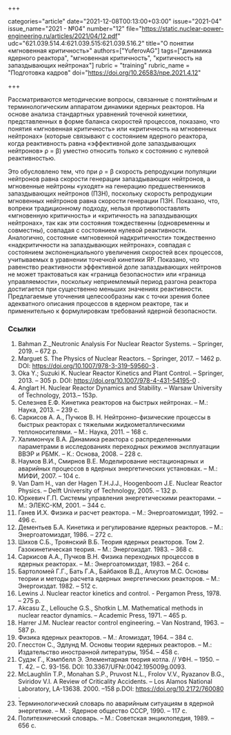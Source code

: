 +++

categories="article"
date="2021-12-08T00:13:00+03:00"
issue="2021-04"
issue_name="2021 - №04"
number="12"
file="https://static.nuclear-power-engineering.ru/articles/2021/04/12.pdf"
udc="621.039.514.4:621.039.515:621.039.516.2"
title="О понятии «мгновенная критичность»"
authors=["YuferovAG"]
tags=["динамика ядерного реактора", "мгновенная критичность", "критичность на запаздывающих нейтронах"]
rubric = "training"
rubric_name = "Подготовка кадров"
doi="https://doi.org/10.26583/npe.2021.4.12"

+++

Рассматриваются методические вопросы, связанные с понятийным и терминологическим аппаратом динамики ядерных реакторов. На основе анализа стандартных уравнений точечной кинетики, представленных в форме баланса скоростей процессов, показано, что понятия «мгновенная критичность» или «критичность на мгновенных нейтронах» (которые связывают с состоянием ядерного реактора, когда реактивность равна «эффективной доле запаздывающих нейтронов» ρ = β) уместно относить только к состоянию с нулевой реактивностью.

Это обусловлено тем, что при ρ = β скорость репродукции популяции нейтронов равна скорости генерации запаздывающих нейтронов, а мгновенные нейтроны «уходят» на генерацию предшественников запаздывающих нейтронов (ПЗН), поскольку скорость репродукции мгновенных нейтронов равна скорости генерации ПЗН. Показано, что, вопреки традиционному подходу, нельзя противопоставлять «мгновенную критичность» и «критичность на запаздывающих нейтронах», так как эти состояния тождественны (одновременны и совместны), совпадая с состоянием нулевой реактивности. Аналогично, состояние «мгновенной надкритичности» тождественно «надкритичности на запаздывающих нейтронах», совпадая с состоянием экспоненциального увеличения скоростей всех процессов, учитываемых в уравнении точечной кинетики ЯР. Показано, что равенство реактивности эффективной доле запаздывающих нейтронов не может трактоваться как «граница безопасности» или «граница управляемости», поскольку неприемлемый период разгона реактора достигается при существенно меньших значениях реактивности. Предлагаемые уточнения целесообразны как с точки зрения более адекватного описания процессов в ядерном реакторе, так и применительно к формулировкам требований ядерной безопасности.

### Ссылки

1. Bahman Z._Neutronic Analysis For Nuclear Reactor Systems. – Springer, 2019. – 672 p.
2. Marguet S. The Physics of Nuclear Reactors. – Springer, 2017. – 1462 p. DOI: https://doi.org/10.1007/978-3-319-59560-3 .
3. Oka Y.; Suzuki K. Nuclear Reactor Kinetics and Plant Control. – Springer, 2013. – 305 p. DOI: https://doi.org/10.1007/978-4-431-54195-0 .
4. Anglart H. Nuclear Reactor Dynamics and Stability. – Warsaw University of Technology, 2013.– 153p.
5. Селезнев Е.Ф. Кинетика реакторов на быстрых нейтронах. – М.: Наука, 2013. – 239 с.
6. Саркисов А. А., Пучков В. Н. Нейтронно-физические процессы в быстрых реакторах с тяжелыми жидкометаллическими теплоносителями. – М.: Наука, 2011. – 168 с.
7. Халимончук В.А. Динамика реактора с распределенными параметрами в исследованиях переходных режимов эксплуатации ВВЭР и РБМК. – К.: Основа, 2008. – 228 с.
8. Наумов В.И., Смирнов В.Е. Моделирование нестационарных и аварийных процессов в ядерных энергетических установках. – М.: МИФИ, 2007. – 104 с.
9. Van Dam H., van der Hagen T.H.J.J., Hoogenboom J.E. Nuclear Reactor Physics. – Delft University of Technology, 2005. – 132 p.
10. Юркевич Г.П. Системы управления энергетическими реакторами. – М.: ЭЛЕКС-КМ, 2001. – 344 с.
11. Ганев И.Х. Физика и расчет реактора. – М.: Энергоатомиздат, 1992. – 496 с.
12. Дементьев Б.А. Кинетика и регулирование ядерных реакторов. – М.: Энергоатомиздат, 1986. – 272 с.
13. Шихов С.Б., Троянский В.Б. Теория ядерных реакторов. Том 2. Газокинетическая теория. – М.: Энергоиздат. 1983. – 368 с.
14. Саркисов А.А., Пучков В.Н. Физика переходных процессов в ядерных реакторах. – М.: Энергоатомиздат, 1983. – 264 с.
15. Бартоломей Г.Г., Бать Г.А., Байбаков В.Д., Алхутов М.С. Основы теории и методы расчета ядерных энергетических реакторов. – М.: Энергоиздат. 1982. – 512 с.
16. Lewins J. Nuclear reactor kinetics and control. - Pergamon Press, 1978. – 275 p.
17. Akcasu Z., Lellouche G.S., Shotkin L.M. Mathematical methods in nuclear reactor dynamics. – Academic Press, 1971. – 465 p.
18. Harrer J.M. Nuclear reactor control engineering. – Van Nostrand, 1963. – 587 p.
19. Физика ядерных реакторов. – М.: Атомиздат, 1964. – 384 с.
20. Глесстон С., Эдлунд М. Основы теории ядерных реакторов. – М.: Издательство иностранной литературы, 1954. – 458 с.
21. Судэк Г., Кэмпбелл Э. Элементарная теория котла. // УФН. – 1950. – Т. 42. – С. 93-156. DOI: 10.3367/UFNr.0042.195009g.0093.
22. McLaughlin T.P., Monahan S.P., Pruvost N.L., Frolov V.V., Ryazanov B.G., Sviridov V.I. A Review of Criticality Accidents. – Los Alamos National Laboratory, LA-13638. 2000. –158 p.DOI: https://doi.org/10.2172/760080 .
23. Терминологический словарь по аварийным ситуациям в ядерной энергетике. – М. : Ядерное общество СССР, 1990. – 117 с.
24. Политехнический словарь. – М.: Советская энциклопедия, 1989. – 656 с.